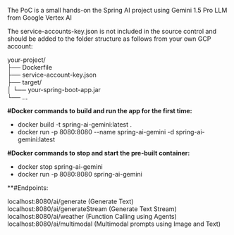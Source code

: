 The PoC is a small hands-on the Spring AI project using Gemini 1.5 Pro LLM from Google Vertex AI

The service-accounts-key.json is not included in the source control and should be added to the folder structure as follows from your own GCP account:

your-project/  
├── Dockerfile  
├── service-account-key.json  
├── target/  
│   └── your-spring-boot-app.jar  
└── ...  

**#Docker commands to build and run the app for the first time:**

* docker build -t spring-ai-gemini:latest .
* docker run -p 8080:8080 --name spring-ai-gemini -d spring-ai-gemini:latest

**#Docker commands to stop and start the pre-built container:**

* docker stop spring-ai-gemini
* docker run -p 8080:8080 spring-ai-gemini

**#Endpoints:

localhost:8080/ai/generate (Generate Text)
localhost:8080/ai/generateStream (Generate Text Stream)
localhost:8080/ai/weather (Function Calling using Agents)
localhost:8080/ai/multimodal (Multimodal prompts using Image and Text)


